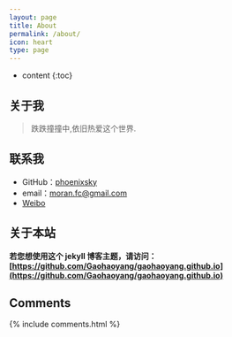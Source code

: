 ```yaml
---
layout: page
title: About
permalink: /about/
icon: heart
type: page
---
```


* content
{:toc}

## 关于我


> 跌跌撞撞中,依旧热爱这个世界.


## 联系我

* GitHub：[phoenixsky](https://github.com/phoenixsky)
* email：moran.fc@gmail.com
* [Weibo](http://weibo.com/moolu)


## 关于本站

**若您想使用这个 jekyll 博客主题，请访问：[https://github.com/Gaohaoyang/gaohaoyang.github.io](https://github.com/Gaohaoyang/gaohaoyang.github.io)**


## Comments

{% include comments.html %}
